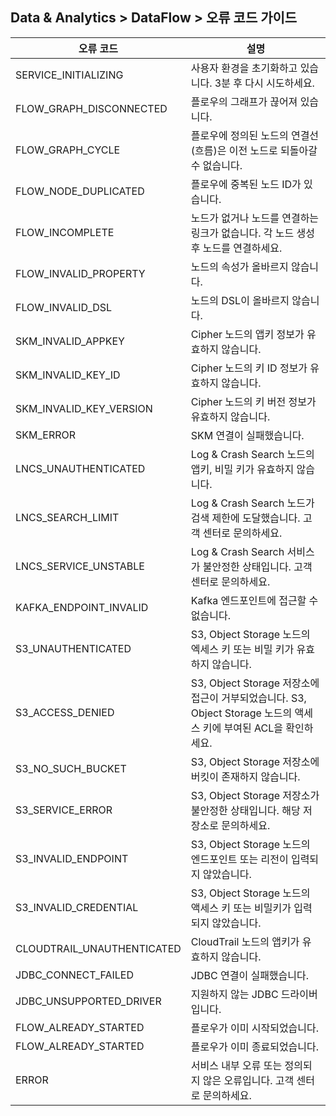 ## Data & Analytics > DataFlow > 오류 코드 가이드

| 오류 코드                      | 설명                                                                                       |
|----------------------------|------------------------------------------------------------------------------------------|
| SERVICE_INITIALIZING       | 사용자 환경을 초기화하고 있습니다. 3분 후 다시 시도하세요.                                                       |  
| FLOW_GRAPH_DISCONNECTED    | 플로우의 그래프가 끊어져 있습니다.                                                                      |  
| FLOW_GRAPH_CYCLE           | 플로우에 정의된 노드의 연결선(흐름)은 이전 노드로 되돌아갈 수 없습니다.                                                |
| FLOW_NODE_DUPLICATED       | 플로우에 중복된 노드 ID가 있습니다.                                                                  |
| FLOW_INCOMPLETE            | 노드가 없거나 노드를 연결하는 링크가 없습니다. 각 노드 생성 후 노드를 연결하세요.                                      |
| FLOW_INVALID_PROPERTY      | 노드의 속성가 올바르지 않습니다.                                                                 | 
| FLOW_INVALID_DSL           | 노드의 DSL이 올바르지 않습니다.                                                                      | 
| SKM_INVALID_APPKEY         | Cipher 노드의 앱키 정보가 유효하지 않습니다.                                                         |
| SKM_INVALID_KEY_ID         | Cipher 노드의 키 ID 정보가 유효하지 않습니다.                                                         |
| SKM_INVALID_KEY_VERSION    | Cipher 노드의 키 버전 정보가 유효하지 않습니다.                                                         |
| SKM_ERROR                  | SKM 연결이 실패했습니다.                                                                          |
| LNCS_UNAUTHENTICATED       | Log & Crash Search 노드의 앱키, 비밀 키가 유효하지 않습니다.                                     |
| LNCS_SEARCH_LIMIT          | Log & Crash Search 노드가 검색 제한에 도달했습니다.    고객 센터로 문의하세요.                                  |
| LNCS_SERVICE_UNSTABLE      | Log & Crash Search 서비스가 불안정한 상태입니다.   고객 센터로 문의하세요.                                     |
| KAFKA_ENDPOINT_INVALID     | Kafka 엔드포인트에 접근할 수 없습니다.                                                              |
| S3_UNAUTHENTICATED         | S3, Object Storage 노드의 엑세스 키 또는 비밀 키가 유효하지 않습니다.                              |
| S3_ACCESS_DENIED           | S3, Object Storage 저장소에 접근이 거부되었습니다. S3, Object Storage 노드의 액세스 키에 부여된 ACL을 확인하세요. |
| S3_NO_SUCH_BUCKET          | S3, Object Storage 저장소에 버킷이 존재하지 않습니다.                                                   |
| S3_SERVICE_ERROR           | S3, Object Storage 저장소가 불안정한 상태입니다. 해당 저장소로 문의하세요.                                      |
| S3_INVALID_ENDPOINT        | S3, Object Storage 노드의 엔드포인트 또는 리전이 입력되지 않았습니다.                                          |
| S3_INVALID_CREDENTIAL      | S3, Object Storage 노드의 액세스 키 또는 비밀키가 입력되지 않았습니다.                             |
| CLOUDTRAIL_UNAUTHENTICATED | CloudTrail 노드의 앱키가 유효하지 않습니다.                                                        |
| JDBC_CONNECT_FAILED        | JDBC 연결이 실패했습니다.                                                                         |
| JDBC_UNSUPPORTED_DRIVER    | 지원하지 않는 JDBC 드라이버입니다.                                                                    |
| FLOW_ALREADY_STARTED       | 플로우가 이미 시작되었습니다.                                                                      |
| FLOW_ALREADY_STARTED       | 플로우가 이미 종료되었습니다.                                                                      |
| ERROR                      | 서비스 내부 오류 또는 정의되지 않은 오류입니다. 고객 센터로 문의하세요.                                               |
